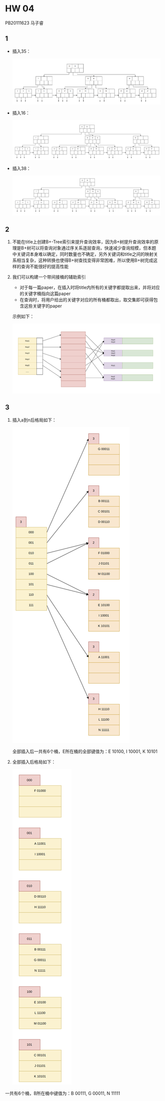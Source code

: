 # HW 04

PB20111623 马子睿

## 1

* 插入35：

  ![image-20230515103722701](./assets/image-20230515103722701.png)

* 插入16：

  ![image-20230515103742675](./assets/image-20230515103742675.png)

* 插入38：

  ![image-20230515103802804](./assets/image-20230515103802804.png)

## 2

1. 不能在title上创建B+-Tree索引来提升查询效率，因为B+树提升查询效率的原理是B+树可以将查询对象通过序关系逐层查询，快速减少查询规模，但本题中关键词本身难以确定，同时数量也不确定，另外关键词和title之间的映射关系相当复杂，这种转换也使得B+树查找变得非常困难，所以使用B+树完成这样的查询不能很好的提高性能

2. 我们可以构建一个带间接桶的辅助索引

   * 对于每一篇paper，在插入时将title内所有的关键字都提取出来，并将对应的关键字桶指向这篇paper
   * 在查询时，将用户给出的关键字对应的所有桶都取出，取交集即可获得包含这些关键字的paper

   示例如下：

   ![image-20230515132128778](./assets/image-20230515132128778.png)

## 3

1. 插入a到n后格局如下：

   ![image-20230515134621160](./assets/image-20230515134621160.png)

   全部插入后一共有6个桶，E所在桶的全部键值为：E 10100, I 10001, K 10101

2. 全部插入后格局如下：

   ![image-20230516204957272](./assets/image-20230516204957272.png)

一共有6个桶，B所在桶中键值为：B 00111, G 00011, N 11111